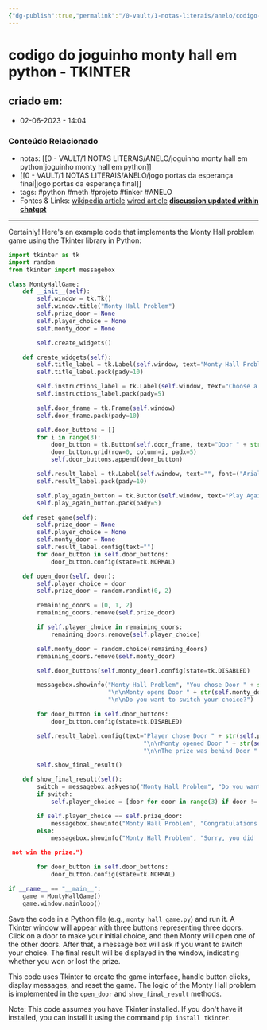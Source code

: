 ```yaml
---
{"dg-publish":true,"permalink":"/0-vault/1-notas-literais/anelo/codigo-do-joguinho-monty-hall-em-python-tkinter/","tags":["python","meth","projeto","tinker","ANELO"],"dgHomeLink":true,"dgShowLocalGraph":true,"dgShowFileTree":true,"dgEnableSearch":true}
---
```


# codigo do joguinho monty hall em python -  TKINTER

## criado em: 
-  02-06-2023 - 14:04

### Conteúdo Relacionado
- notas: [[0 - VAULT/1 NOTAS LITERAIS/ANELO/joguinho monty hall em python\|joguinho monty hall em python]]
- [[0 - VAULT/1 NOTAS LITERAIS/ANELO/jogo portas da esperança final\|jogo portas da esperança final]]
- tags: #python #meth #projeto #tinker #ANELO
- Fontes & Links: 
[wikipedia article](https://en.wikipedia.org/wiki/Monty_Hall_problem)
[wired article](https://www.wired.com/story/monty-hall-problem-python/)
**[discussion updated within chatgpt](https://chat.openai.com/share/630c539d-f248-41d3-80af-4508744c36f6)**

---

Certainly! Here's an example code that implements the Monty Hall problem game using the Tkinter library in Python:

```python
import tkinter as tk
import random
from tkinter import messagebox

class MontyHallGame:
    def __init__(self):
        self.window = tk.Tk()
        self.window.title("Monty Hall Problem")
        self.prize_door = None
        self.player_choice = None
        self.monty_door = None

        self.create_widgets()

    def create_widgets(self):
        self.title_label = tk.Label(self.window, text="Monty Hall Problem", font=("Arial", 18, "bold"))
        self.title_label.pack(pady=10)

        self.instructions_label = tk.Label(self.window, text="Choose a door and see if you win the prize!", font=("Arial", 12))
        self.instructions_label.pack(pady=5)

        self.door_frame = tk.Frame(self.window)
        self.door_frame.pack(pady=10)

        self.door_buttons = []
        for i in range(3):
            door_button = tk.Button(self.door_frame, text="Door " + str(i+1), width=10, command=lambda door=i: self.open_door(door))
            door_button.grid(row=0, column=i, padx=5)
            self.door_buttons.append(door_button)

        self.result_label = tk.Label(self.window, text="", font=("Arial", 12, "bold"))
        self.result_label.pack(pady=10)

        self.play_again_button = tk.Button(self.window, text="Play Again", command=self.reset_game)
        self.play_again_button.pack(pady=5)

    def reset_game(self):
        self.prize_door = None
        self.player_choice = None
        self.monty_door = None
        self.result_label.config(text="")
        for door_button in self.door_buttons:
            door_button.config(state=tk.NORMAL)

    def open_door(self, door):
        self.player_choice = door
        self.prize_door = random.randint(0, 2)

        remaining_doors = [0, 1, 2]
        remaining_doors.remove(self.prize_door)

        if self.player_choice in remaining_doors:
            remaining_doors.remove(self.player_choice)

        self.monty_door = random.choice(remaining_doors)
        remaining_doors.remove(self.monty_door)

        self.door_buttons[self.monty_door].config(state=tk.DISABLED)

        messagebox.showinfo("Monty Hall Problem", "You chose Door " + str(self.player_choice+1) +
                            "\n\nMonty opens Door " + str(self.monty_door+1) +
                            "\n\nDo you want to switch your choice?")

        for door_button in self.door_buttons:
            door_button.config(state=tk.DISABLED)

        self.result_label.config(text="Player chose Door " + str(self.player_choice+1) +
                                      "\n\nMonty opened Door " + str(self.monty_door+1) +
                                      "\n\nThe prize was behind Door " + str(self.prize_door+1))

        self.show_final_result()

    def show_final_result(self):
        switch = messagebox.askyesno("Monty Hall Problem", "Do you want to switch your choice?")
        if switch:
            self.player_choice = [door for door in range(3) if door != self.player_choice and door != self.monty_door][0]

        if self.player_choice == self.prize_door:
            messagebox.showinfo("Monty Hall Problem", "Congratulations! You won the prize!")
        else:
            messagebox.showinfo("Monty Hall Problem", "Sorry, you did

 not win the prize.")

        for door_button in self.door_buttons:
            door_button.config(state=tk.NORMAL)

if __name__ == "__main__":
    game = MontyHallGame()
    game.window.mainloop()
```

Save the code in a Python file (e.g., `monty_hall_game.py`) and run it. A Tkinter window will appear with three buttons representing three doors. Click on a door to make your initial choice, and then Monty will open one of the other doors. After that, a message box will ask if you want to switch your choice. The final result will be displayed in the window, indicating whether you won or lost the prize.

This code uses Tkinter to create the game interface, handle button clicks, display messages, and reset the game. The logic of the Monty Hall problem is implemented in the `open_door` and `show_final_result` methods.

Note: This code assumes you have Tkinter installed. If you don't have it installed, you can install it using the command `pip install tkinter`.
